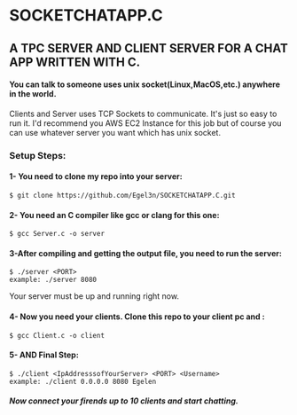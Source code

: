 # SOCKETCHATAPP.C
## A TPC SERVER AND CLIENT SERVER FOR A CHAT APP WRITTEN WITH C.



#### You can talk to someone uses unix socket(Linux,MacOS,etc.) anywhere in the world.
Clients and Server uses TCP Sockets to communicate. It's just so easy to run it.
I'd recommend you AWS EC2 Instance for this job but of course you can use whatever server you want which has unix socket.

### Setup Steps:

#### 1- You need to clone my repo into your server:
```
$ git clone https://github.com/Egel3n/SOCKETCHATAPP.C.git
```
#### 2- You need an C compiler like gcc or clang for this one:
```
$ gcc Server.c -o server 
```
#### 3-After compiling and getting the output file, you need to run the server:
```
$ ./server <PORT>
example: ./server 8080
```
Your server must be up and running right now.

#### 4- Now you need your clients. Clone this repo to your client pc and :
```
$ gcc Client.c -o client
```
#### 5- AND Final Step:
```
$ ./client <IpAddresssofYourServer> <PORT> <Username>
example: ./client 0.0.0.0 8080 Egelen
```

##### Now connect your firends up to 10 clients and start chatting.
